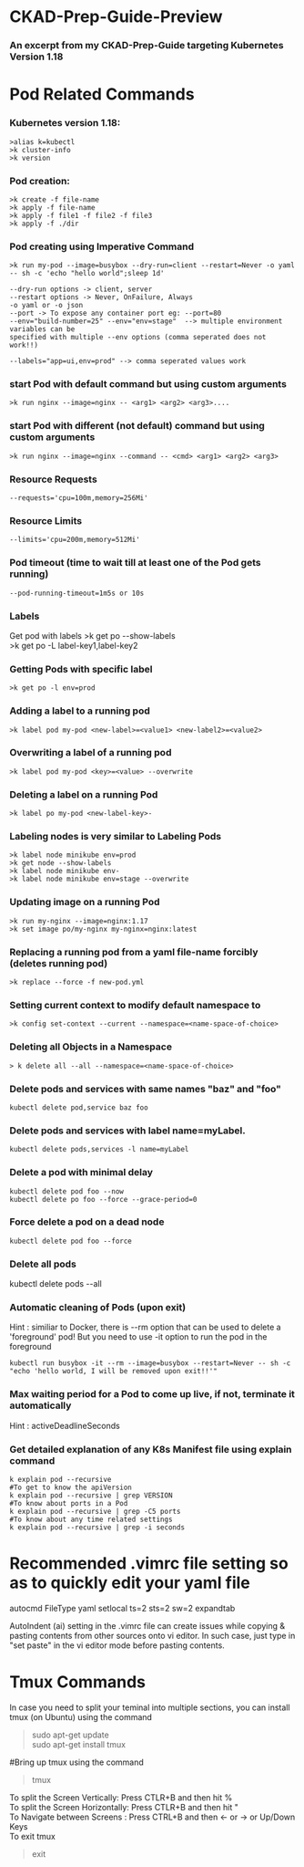 # CKAD-Prep-Guide-Preview

### An excerpt from my CKAD-Prep-Guide targeting Kubernetes Version 1.18


# Pod Related Commands

### Kubernetes version 1.18:

	>alias k=kubectl
	>k cluster-info
	>k version

### Pod creation:

	>k create -f file-name
	>k apply -f file-name 
	>k apply -f file1 -f file2 -f file3
	>k apply -f ./dir

### Pod creating using Imperative Command

	>k run my-pod --image=busybox --dry-run=client --restart=Never -o yaml 
	-- sh -c 'echo "hello world";sleep 1d'

	--dry-run options -> client, server
	--restart options -> Never, OnFailure, Always
	-o yaml or -o json
	--port -> To expose any container port eg: --port=80
	--env="build-number=25" --env="env=stage"  --> multiple environment variables can be 
	specified with multiple --env options (comma seperated does not work!!)

	--labels="app=ui,env=prod" --> comma seperated values work

### start Pod with default command but using custom arguments
	>k run nginx --image=nginx -- <arg1> <arg2> <arg3>....

### start Pod with different (not default) command but using custom arguments
	>k run nginx --image=nginx --command -- <cmd> <arg1> <arg2> <arg3>

### Resource Requests
	--requests='cpu=100m,memory=256Mi'

### Resource Limits
	--limits='cpu=200m,memory=512Mi'

### Pod timeout (time to wait till at least one of the Pod gets running)
	--pod-running-timeout=1m5s or 10s


### Labels
Get pod with labels
	>k get po --show-labels  
	>k get po -L label-key1,label-key2  

### Getting Pods with specific label

	>k get po -l env=prod

### Adding a label to a running pod
	>k label pod my-pod <new-label>=<value1> <new-label2>=<value2>

### Overwriting a label of a running pod
	>k label pod my-pod <key>=<value> --overwrite

### Deleting a label on a running Pod
	>k label po my-pod <new-label-key>-

### Labeling nodes is very similar to Labeling Pods
	>k label node minikube env=prod
	>k get node --show-labels
	>k label node minikube env-
	>k label node minikube env=stage --overwrite

### Updating image on a running Pod
	>k run my-nginx --image=nginx:1.17
	>k set image po/my-nginx my-nginx=nginx:latest

### Replacing a running pod from a yaml file-name forcibly (deletes running pod)
	>k replace --force -f new-pod.yml

### Setting current context to modify default namespace to <name-space-of-choice>
	>k config set-context --current --namespace=<name-space-of-choice>


### Deleting all Objects in a Namespace
	> k delete all --all --namespace=<name-space-of-choice>

### Delete pods and services with same names "baz" and "foo"
	kubectl delete pod,service baz foo

### Delete pods and services with label name=myLabel.
	kubectl delete pods,services -l name=myLabel

### Delete a pod with minimal delay
	kubectl delete pod foo --now  
	kubectl delete po foo --force --grace-period=0  

### Force delete a pod on a dead node
	kubectl delete pod foo --force

### Delete all pods
  kubectl delete pods --all
  
### Automatic cleaning of Pods (upon exit)
Hint : similiar to Docker, there is --rm option that can be used to delete a 'foreground' pod!
But you need to use -it option to run the pod in the foreground

	kubectl run busybox -it --rm --image=busybox --restart=Never -- sh -c "echo 'hello world, I will be removed upon exit!!'"

### Max waiting period for a Pod to come up live, if not, terminate it automatically
Hint : activeDeadlineSeconds

### Get detailed explanation of any K8s Manifest file using explain command

	k explain pod --recursive
	#To get to know the apiVersion
	k explain pod --recursive | grep VERSION
	#To know about ports in a Pod
	k explain pod --recursive | grep -C5 ports
	#To know about any time related settings
	k explain pod --recursive | grep -i seconds

# Recommended .vimrc file setting so as to quickly edit your yaml file

  autocmd FileType yaml setlocal ts=2 sts=2 sw=2 expandtab
  
AutoIndent (ai) setting in the .vimrc file can create issues while copying & pasting contents from other sources onto vi editor. In such case, just type in "set paste" in the vi editor mode before pasting contents.

# Tmux Commands
In case you need to split your teminal into multiple sections, you can install tmux (on Ubuntu) using the command
 
  >sudo apt-get update  
  >sudo apt-get install tmux
  
  #Bring up tmux using the command
  >tmux
  
To split the Screen Vertically: Press CTLR+B and then hit %  
To split the Screen Horizontally: Press CTLR+B and then hit "  
To Navigate between Screens : Press CTRL+B and then <- or -> or Up/Down Keys  
To exit tmux  
  >exit
